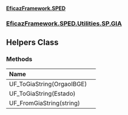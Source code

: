#### [EficazFramework.SPED](EficazFrameworkSPED.md 'EficazFramework SPED')
### [EficazFramework.SPED.Utilities.SP.GIA](EficazFramework.SPED.Utilities.SP.GIA.md 'EficazFramework.SPED.Utilities.SP.GIA')

## Helpers Class
### Methods

| Name | |
| :--- | :--- |
| UF_ToGiaString(OrgaoIBGE) |  |
| UF_ToGiaString(Estado) |  |
| UF_FromGiaString(string) |  |
